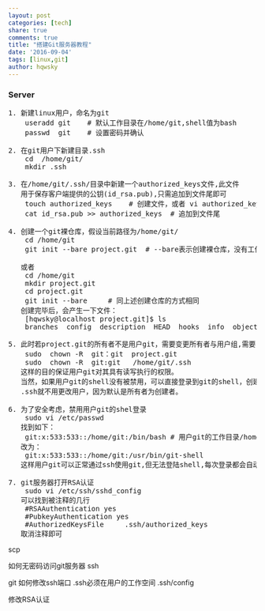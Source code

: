 ```yaml
---
layout: post
categories: [tech]
share: true
comments: true
title: "搭建Git服务器教程"
date: '2016-09-04'
tags: [linux,git]
author: hqwsky
---  
```


### Server
<pre>
1. 新建linux用户，命名为git
    useradd git    # 默认工作目录在/home/git,shell值为bash
    passwd  git    # 设置密码并确认

2. 在git用户下新建目录.ssh
    cd  /home/git/
    mkdir .ssh  

3. 在/home/git/.ssh/目录中新建一个authorized_keys文件,此文件
   用于保存客户端提供的公钥(id_rsa.pub),只需追加到文件尾即可
    touch authorized_keys    # 创建文件，或者 vi authorized_keys
    cat id_rsa.pub >> authorized_keys  # 追加到文件尾 

4. 创建一个git裸仓库，假设当前路径为/home/git/
    cd /home/git
    git init --bare project.git  # --bare表示创建裸仓库，没有工作目录，只是用来共享
    
   或者
    cd /home/git
    mkdir project.git
    cd project.git
    git init --bare     # 同上述创建仓库的方式相同
   创建完毕后，会产生一下文件：
    [hqwsky@localhost project.git]$ ls
    branches  config  description  HEAD  hooks  info  objects  refs

5. 此时若project.git的所有者不是用户git，需要变更所有者与用户组,需要root权限
    sudo  chown -R  git：git  project.git
    sudo  chown -R  git:git   /home/git/.ssh
   这样的目的保证用户git对其具有读写执行的权限。
   当然，如果用户git的shell没有被禁用，可以直接登录到git的shell，创建上述的仓库以及
   .ssh就不用更改用户，因为默认是所有者为创建者。

6. 为了安全考虑，禁用用户git的shel登录
    sudo vi /etc/passwd    
   找到如下：
    git:x:533:533::/home/git:/bin/bash # 用户git的工作目录/home/git,shell为bash
   改为：
    git:x:533:533::/home/git:/usr/bin/git-shell 
   这样用户git可以正常通过ssh使用git,但无法登陆shell,每次登录都会自动退出。 

7. git服务器打开RSA认证
    sudo vi /etc/ssh/sshd_config
   可以找到被注释的几行
    #RSAAuthentication yes
    #PubkeyAuthentication yes
    #AuthorizedKeysFile     .ssh/authorized_keys
   取消注释即可
</pre>





scp

 
如何无密码访问git服务器
ssh


git 如何修改ssh端口 .ssh必须在用户的工作空间 .ssh/config

修改RSA认证 


